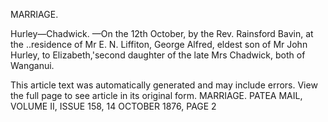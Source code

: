 MARRIAGE.

Hurley—Chadwick. —On the 12th October, by the Rev. Rainsford Bavin, at the ..residence of Mr E. N. Liffiton, George Alfred, eldest son of Mr John Hurley, to Elizabeth,'second daughter of the late Mrs Chadwick, both of Wanganui.

This article text was automatically generated and may include errors. View the full page to see article in its original form.
MARRIAGE.
PATEA MAIL, VOLUME II, ISSUE 158, 14 OCTOBER 1876, PAGE 2
